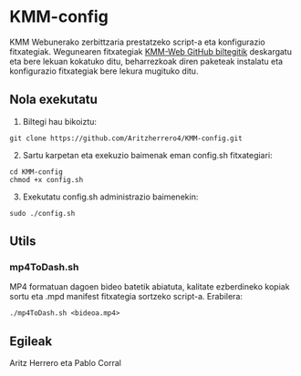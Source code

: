 # KMM-config
KMM Webunerako zerbittzaria prestatzeko script-a eta konfigurazio fitxategiak. 
Wegunearen fitxategiak [KMM-Web GitHub biltegitik](https://github.com/Aritzherrero4/KMM-Web) deskargatu eta bere lekuan kokatuko ditu, 
beharrezkoak diren paketeak instalatu eta konfigurazio fitxategiak bere lekura mugituko ditu.

## Nola exekutatu
1. Biltegi hau bikoiztu:
```
git clone https://github.com/Aritzherrero4/KMM-config.git
```

2. Sartu karpetan eta exekuzio baimenak eman config.sh fitxategiari:
```
cd KMM-config
chmod +x config.sh
```

3. Exekutatu config.sh administrazio baimenekin:

```
sudo ./config.sh
```

## Utils
### mp4ToDash.sh
MP4 formatuan dagoen bideo batetik abiatuta, kalitate ezberdineko kopiak sortu eta .mpd manifest fitxategia sortzeko script-a.
Erabilera:
```
./mp4ToDash.sh <bideoa.mp4>
```

## Egileak
Aritz Herrero eta Pablo Corral
